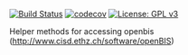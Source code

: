 [![Build Status](https://qbic-intranet.am10.uni-tuebingen.de/jenkins/buildStatus/icon?job=openbisclient)](https://qbic-intranet.am10.uni-tuebingen.de/jenkins/job/openbisclient/) [![codecov](https://codecov.io/gh/qbicsoftware/openbisclient/branch/master/graph/badge.svg)](https://codecov.io/gh/qbicsoftware/openbisclient)
 [![License: GPL v3](https://img.shields.io/badge/License-GPL%20v3-blue.svg)](http://www.gnu.org/licenses/gpl-3.0)

Helper methods for accessing openbis (http://www.cisd.ethz.ch/software/openBIS)
